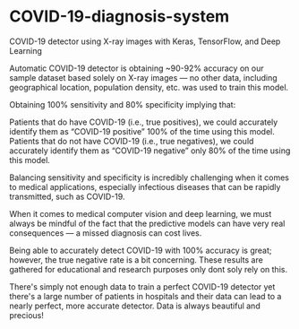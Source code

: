# COVID-19-diagnosis-system
COVID-19 detector using X-ray images with Keras, TensorFlow, and Deep Learning

Automatic COVID-19 detector is obtaining ~90-92% accuracy on our sample dataset based solely on X-ray images — no other data, including geographical location, population density, etc. was used to train this model.

Obtaining 100% sensitivity and 80% specificity implying that:

Patients that do have COVID-19 (i.e., true positives), we could accurately identify them as “COVID-19 positive” 100% of the time using this model.
Patients that do not have COVID-19 (i.e., true negatives), we could accurately identify them as “COVID-19 negative” only 80% of the time using this model.

Balancing sensitivity and specificity is incredibly challenging when it comes to medical applications, especially infectious diseases that can be rapidly transmitted, such as COVID-19.

When it comes to medical computer vision and deep learning, we must always be mindful of the fact that the predictive models can have very real consequences — a missed diagnosis can cost lives.

Being able to accurately detect COVID-19 with 100% accuracy is great; however, the true negative rate is a bit concerning. These results are gathered for educational and research purposes only dont soly rely on this.

There's simply not enough data to train a perfect COVID-19 detector yet there's a large number of patients in hospitals and their data can lead to a nearly perfect, more accurate detector. 
Data is always beautiful and precious!
